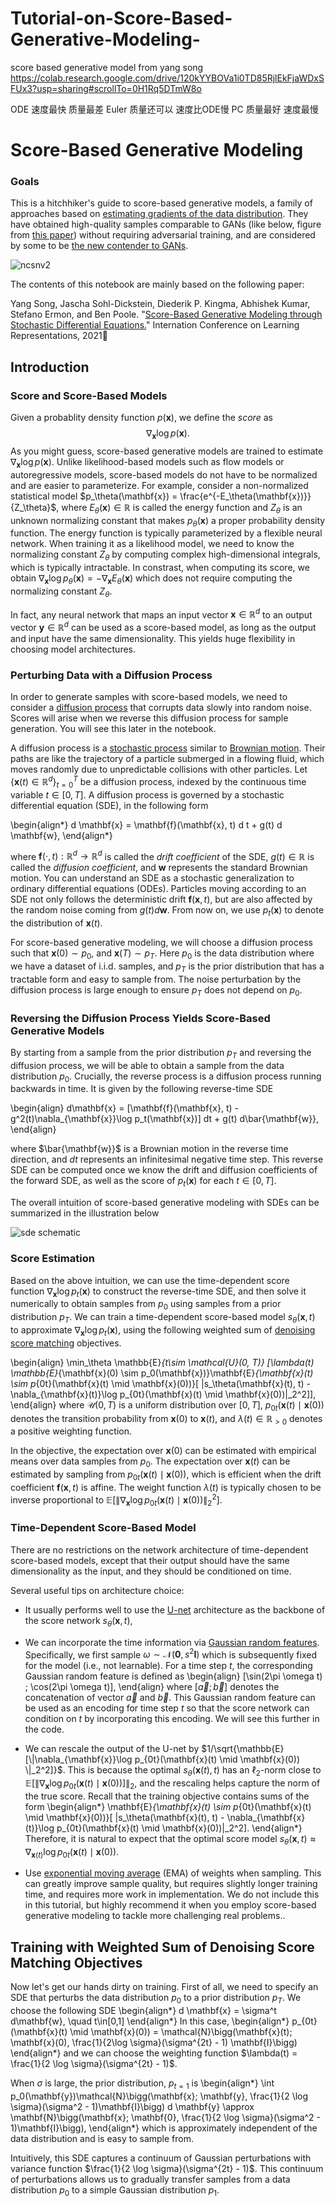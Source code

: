 # Tutorial-on-Score-Based-Generative-Modeling-
score based generative model from yang song
https://colab.research.google.com/drive/120kYYBOVa1i0TD85RjlEkFjaWDxSFUx3?usp=sharing#scrollTo=0H1Rq5DTmW8o

ODE
速度最快 质量最差
Euler
质量还可以 速度比ODE慢
PC
质量最好 速度最慢

# Score-Based Generative Modeling


### Goals
This is a hitchhiker's guide to score-based generative models, a family of approaches based on [estimating gradients of the data distribution](https://arxiv.org/abs/1907.05600). They have obtained high-quality samples comparable to GANs (like below, figure from [this paper](https://arxiv.org/abs/2006.09011)) without requiring adversarial training, and are considered by some to be [the new contender to GANs](https://ajolicoeur.wordpress.com/the-new-contender-to-gans-score-matching-with-langevin-sampling/).

![ncsnv2](https://github.com/ermongroup/ncsnv2/blob/master/assets/samples.jpg?raw=true)

The contents of this notebook are mainly based on the following paper: 

Yang Song, Jascha Sohl-Dickstein, Diederik P. Kingma, Abhishek Kumar, Stefano Ermon, and Ben Poole. "[Score-Based Generative Modeling through Stochastic Differential Equations.](https://arxiv.org/pdf/2011.13456.pdf)" Internation Conference on Learning Representations, 2021


## Introduction

### Score and Score-Based Models
Given a probablity density function $p(\mathbf{x})$, we define the *score* as $$\nabla_\mathbf{x} \log p(\mathbf{x}).$$ As you might guess, score-based generative models are trained to estimate $\nabla_\mathbf{x} \log p(\mathbf{x})$. Unlike likelihood-based models such as flow models or autoregressive models, score-based models do not have to be normalized and are easier to parameterize. For example, consider a non-normalized statistical model $p_\theta(\mathbf{x}) = \frac{e^{-E_\theta(\mathbf{x})}}{Z_\theta}$, where $E_\theta(\mathbf{x}) \in \mathbb{R}$ is called the energy function and $Z_\theta$ is an unknown normalizing constant that makes $p_\theta(\mathbf{x})$ a proper probability density function. The energy function is typically parameterized by a flexible neural network. When training it as a likelihood model, we need to know the normalizing constant $Z_\theta$ by computing complex high-dimensional integrals, which is typically intractable. In constrast, when computing its score, we obtain $\nabla_\mathbf{x} \log p_\theta(\mathbf{x}) = -\nabla_\mathbf{x} E_\theta(\mathbf{x})$ which does not require computing the normalizing constant $Z_\theta$.

In fact, any neural network that maps an input vector $\mathbf{x} \in \mathbb{R}^d$ to an output vector $\mathbf{y} \in \mathbb{R}^d$ can be used as a score-based model, as long as the output and input have the same dimensionality. This yields huge flexibility in choosing model architectures.

### Perturbing Data with a Diffusion Process

In order to generate samples with score-based models, we need to consider a [diffusion process](https://en.wikipedia.org/wiki/Diffusion_process) that corrupts data slowly into random noise. Scores will arise when we reverse this diffusion process for sample generation. You will see this later in the notebook.

A diffusion process is a [stochastic process](https://en.wikipedia.org/wiki/Stochastic_process#:~:text=A%20stochastic%20or%20random%20process%20can%20be%20defined%20as%20a,an%20element%20in%20the%20set.) similar to [Brownian motion](https://en.wikipedia.org/wiki/Brownian_motion). Their paths are like the trajectory of a particle submerged in a flowing fluid, which moves randomly due to unpredictable collisions with other particles. Let $\{\mathbf{x}(t) \in \mathbb{R}^d \}_{t=0}^T$ be a diffusion process, indexed by the continuous time variable $t\in [0,T]$. A diffusion process is governed by a stochastic differential equation (SDE), in the following form

\begin{align*}
d \mathbf{x} = \mathbf{f}(\mathbf{x}, t) d t + g(t) d \mathbf{w},
\end{align*}

where $\mathbf{f}(\cdot, t): \mathbb{R}^d \to \mathbb{R}^d$ is called the *drift coefficient* of the SDE, $g(t) \in \mathbb{R}$ is called the *diffusion coefficient*, and $\mathbf{w}$ represents the standard Brownian motion. You can understand an SDE as a stochastic generalization to ordinary differential equations (ODEs). Particles moving according to an SDE not only follows the deterministic drift $\mathbf{f}(\mathbf{x}, t)$, but are also affected by the random noise coming from $g(t) d\mathbf{w}$. From now on, we use $p_t(\mathbf{x})$ to denote the distribution of $\mathbf{x}(t)$. 

For score-based generative modeling, we will choose a diffusion process such that $\mathbf{x}(0) \sim p_0$, and $\mathbf{x}(T) \sim p_T$. Here $p_0$ is the data distribution where we have a dataset of i.i.d. samples, and $p_T$ is the prior distribution that has a tractable form and easy to sample from. The noise perturbation by the diffusion process is large enough to ensure $p_T$ does not depend on $p_0$.

### Reversing the Diffusion Process Yields Score-Based Generative Models
By starting from a sample from the prior distribution $p_T$ and reversing the diffusion process, we will be able to obtain a sample from the data distribution $p_0$. Crucially, the reverse process is a diffusion process running backwards in time. It is given by the following reverse-time SDE

\begin{align}
  d\mathbf{x} = [\mathbf{f}(\mathbf{x}, t) - g^2(t)\nabla_{\mathbf{x}}\log p_t(\mathbf{x})] dt + g(t) d\bar{\mathbf{w}},
\end{align}

where $\bar{\mathbf{w}}$ is a Brownian motion in the reverse time direction, and $dt$ represents an infinitesimal negative time step. This reverse SDE can be computed once we know the drift and diffusion coefficients of the forward SDE, as well as the score of $p_t(\mathbf{x})$ for each $t\in[0, T]$.

The overall intuition of score-based generative modeling with SDEs can be summarized in the illustration below

![sde schematic](https://drive.google.com/uc?id=1Ptvb790eQRYMHLnDGBeYZK9A2cF-JMEP)


### Score Estimation

Based on the above intuition, we can use the time-dependent score function $\nabla_\mathbf{x} \log p_t(\mathbf{x})$ to construct the reverse-time SDE, and then solve it numerically to obtain samples from $p_0$ using samples from a prior distribution $p_T$. We can train a time-dependent score-based model $s_\theta(\mathbf{x}, t)$ to approximate $\nabla_\mathbf{x} \log p_t(\mathbf{x})$, using the following weighted sum of [denoising score matching](http://www.iro.umontreal.ca/~vincentp/Publications/smdae_techreport.pdf) objectives.

\begin{align}
\min_\theta \mathbb{E}_{t\sim \mathcal{U}(0, T)} [\lambda(t) \mathbb{E}_{\mathbf{x}(0) \sim p_0(\mathbf{x})}\mathbf{E}_{\mathbf{x}(t) \sim p_{0t}(\mathbf{x}(t) \mid \mathbf{x}(0))}[ \|s_\theta(\mathbf{x}(t), t) - \nabla_{\mathbf{x}(t)}\log p_{0t}(\mathbf{x}(t) \mid \mathbf{x}(0))\|_2^2]],
\end{align}
where $\mathcal{U}(0,T)$ is a uniform distribution over $[0, T]$, $p_{0t}(\mathbf{x}(t) \mid \mathbf{x}(0))$ denotes the transition probability from $\mathbf{x}(0)$ to $\mathbf{x}(t)$, and $\lambda(t) \in \mathbb{R}_{>0}$ denotes a positive weighting function.

In the objective, the expectation over $\mathbf{x}(0)$ can be estimated with empirical means over data samples from $p_0$. The expectation over $\mathbf{x}(t)$ can be estimated by sampling from $p_{0t}(\mathbf{x}(t) \mid \mathbf{x}(0))$, which is efficient when the drift coefficient $\mathbf{f}(\mathbf{x}, t)$ is affine. The weight function $\lambda(t)$ is typically chosen to be inverse proportional to $\mathbb{E}[\|\nabla_{\mathbf{x}}\log p_{0t}(\mathbf{x}(t) \mid \mathbf{x}(0)) \|_2^2]$.



### Time-Dependent Score-Based Model

There are no restrictions on the network architecture of time-dependent score-based models, except that their output should have the same dimensionality as the input, and they should be conditioned on time.

Several useful tips on architecture choice:
* It usually performs well to use the [U-net](https://arxiv.org/abs/1505.04597) architecture as the backbone of the score network $s_\theta(\mathbf{x}, t)$,

* We can incorporate the time information via [Gaussian random features](https://arxiv.org/abs/2006.10739). Specifically, we first sample $\omega \sim \mathcal{N}(\mathbf{0}, s^2\mathbf{I})$ which is subsequently fixed for the model (i.e., not learnable). For a time step $t$, the corresponding Gaussian random feature is defined as 
\begin{align}
  [\sin(2\pi \omega t) ; \cos(2\pi \omega t)],
\end{align}
where $[\vec{a} ; \vec{b}]$ denotes the concatenation of vector $\vec{a}$ and $\vec{b}$. This Gaussian random feature can be used as an encoding for time step $t$ so that the score network can condition on $t$ by incorporating this encoding. We will see this further in the code.

* We can rescale the output of the U-net by $1/\sqrt{\mathbb{E}[\|\nabla_{\mathbf{x}}\log p_{0t}(\mathbf{x}(t) \mid \mathbf{x}(0)) \|_2^2]}$. This is because the optimal $s_\theta(\mathbf{x}(t), t)$ has an $\ell_2$-norm close to $\mathbb{E}[\|\nabla_{\mathbf{x}}\log p_{0t}(\mathbf{x}(t) \mid \mathbf{x}(0))]\|_2$, and the rescaling helps capture the norm of the true score. Recall that the training objective contains sums of the form
\begin{align*}
\mathbf{E}_{\mathbf{x}(t) \sim p_{0t}(\mathbf{x}(t) \mid \mathbf{x}(0))}[ \|s_\theta(\mathbf{x}(t), t) - \nabla_{\mathbf{x}(t)}\log p_{0t}(\mathbf{x}(t) \mid \mathbf{x}(0))\|_2^2].
\end{align*}
Therefore, it is natural to expect that the optimal score model $s_\theta(\mathbf{x}, t) \approx \nabla_{\mathbf{x}(t)} \log p_{0t}(\mathbf{x}(t) \mid \mathbf{x}(0))$.

* Use [exponential moving average](https://discuss.pytorch.org/t/how-to-apply-exponential-moving-average-decay-for-variables/10856/3) (EMA) of weights when sampling. This can greatly improve sample quality, but requires slightly longer training time, and requires more work in implementation. We do not include this in this tutorial, but highly recommend it when you employ score-based generative modeling to tackle more challenging real problems..


## Training with Weighted Sum of Denoising Score Matching Objectives

Now let's get our hands dirty on training. First of all, we need to specify an SDE that perturbs the data distribution $p_0$ to a prior distribution $p_T$. We choose the following SDE
\begin{align*}
d \mathbf{x} = \sigma^t d\mathbf{w}, \quad t\in[0,1]
\end{align*}
In this case,
\begin{align*}
p_{0t}(\mathbf{x}(t) \mid \mathbf{x}(0)) = \mathcal{N}\bigg(\mathbf{x}(t); \mathbf{x}(0), \frac{1}{2\log \sigma}(\sigma^{2t} - 1) \mathbf{I}\bigg)
\end{align*}
and we can choose the weighting function $\lambda(t) = \frac{1}{2 \log \sigma}(\sigma^{2t} - 1)$.

When $\sigma$ is large, the prior distribution, $p_{t=1}$ is 
\begin{align*}
\int p_0(\mathbf{y})\mathcal{N}\bigg(\mathbf{x}; \mathbf{y}, \frac{1}{2 \log \sigma}(\sigma^2 - 1)\mathbf{I}\bigg) d \mathbf{y} \approx \mathbf{N}\bigg(\mathbf{x}; \mathbf{0}, \frac{1}{2 \log \sigma}(\sigma^2 - 1)\mathbf{I}\bigg),
\end{align*}
which is approximately independent of the data distribution and is easy to sample from.

Intuitively, this SDE captures a continuum of Gaussian perturbations with variance function $\frac{1}{2 \log \sigma}(\sigma^{2t} - 1)$. This continuum of perturbations allows us to gradually transfer samples from a data distribution $p_0$ to a simple Gaussian distribution $p_1$.

